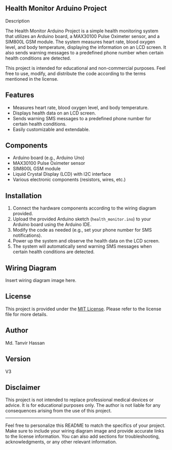 ## Health Monitor Arduino Project


Description

The Health Monitor Arduino Project is a simple health monitoring system that utilizes an Arduino board, a MAX30100 Pulse Oximeter sensor, and a SIM800L GSM module. The system measures heart rate, blood oxygen level, and body temperature, displaying the information on an LCD screen. It also sends warning messages to a predefined phone number when certain health conditions are detected.

This project is intended for educational and non-commercial purposes. Feel free to use, modify, and distribute the code according to the terms mentioned in the license.

## Features

- Measures heart rate, blood oxygen level, and body temperature.
- Displays health data on an LCD screen.
- Sends warning SMS messages to a predefined phone number for certain health conditions.
- Easily customizable and extendable.

## Components

- Arduino board (e.g., Arduino Uno)
- MAX30100 Pulse Oximeter sensor
- SIM800L GSM module
- Liquid Crystal Display (LCD) with I2C interface
- Various electronic components (resistors, wires, etc.)

## Installation

1. Connect the hardware components according to the wiring diagram provided.
2. Upload the provided Arduino sketch (`health_monitor.ino`) to your Arduino board using the Arduino IDE.
3. Modify the code as needed (e.g., set your phone number for SMS notifications).
4. Power up the system and observe the health data on the LCD screen.
5. The system will automatically send warning SMS messages when certain health conditions are detected.

## Wiring Diagram

Insert wiring diagram image here.

## License

This project is provided under the [MIT License](https://github.com/ReTr0-MaKeR/Health-Monitor-/blob/main/LICENSE). Please refer to the license file for more details.

## Author

Md. Tanvir Hassan

## Version

V3

## Disclaimer

This project is not intended to replace professional medical devices or advice. It is for educational purposes only. The author is not liable for any consequences arising from the use of this project.

---

Feel free to personalize this README to match the specifics of your project. Make sure to include your wiring diagram image and provide accurate links to the license information. You can also add sections for troubleshooting, acknowledgments, or any other relevant information.
